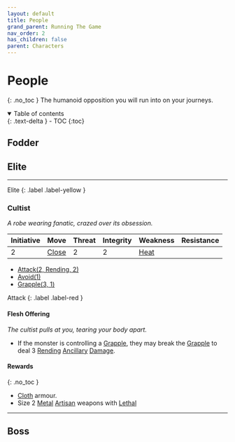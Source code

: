 ```yaml
---
layout: default
title: People
grand_parent: Running The Game
nav_order: 2
has_children: false
parent: Characters
---
```

# People
{: .no_toc }
The humanoid opposition you will run into on your journeys.

<details open markdown="block">
  <summary>
    Table of contents
  </summary>
  {: .text-delta }
- TOC
{:toc}
</details>

## Fodder

## Elite

---
Elite
{: .label .label-yellow }
### Cultist
*A robe wearing fanatic, crazed over its obsession.*

| Initiative | Move                          | Threat | Integrity | Weakness                  | Resistance |
| ---------- | ----------------------------- | ------ | --------- | ------------------------- | ---------- |
| 2          | [Close](../Core/Movement.md#Close) | 2      | 2         | [Heat](../Core/Injury.md#Heat) |            |

* [Attack(2, Rending, 2)](../Core/Character-Actions.md#Attack(X,%20TYPE,%20DAMAGE))
* [Avoid(1)](../Core/Character-Actions.md#Avoid(X))
* [Grapple(3, 1)](../Core/Character-Actions.md#Grapple(X,%20OPPOSED))

Attack
{: .label .label-red }
#### Flesh Offering
*The cultist pulls at you, tearing your body apart.*
* If the monster is controlling a [Grapple](../Core/Special-Combat-Actions.md#Grapple), they may break the [Grapple](../Core/Special-Combat-Actions.md#Grapple) to deal 3 [Rending](../Core/Injury.md#Rending) [Ancillary](../Core/Injury.md#Ancillary) [Damage](../Core/Terminology.md#Damage).

#### Rewards
{: .no_toc }
* [Cloth](../Example-Armour#Cloth) armour.
* Size 2 [Metal](../Metal) [Artisan](../Designing-Weapons#Artisan) weapons with [Lethal](../Core/Weapon-Traits.md#Lethal)

---

## Boss
